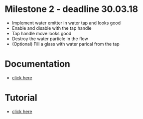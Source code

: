 # Milestone 2 - deadline 30.03.18

* Implement water emitter in water tap and looks good
* Enable and disable with the tap handle
* Tap handle move looks good
* Destroy the water particle in the flow
* (Optional) Fill a glass with water parical from the tap 


# Documentation

* [click here](Documentation.md)
  
# Tutorial

* [click here](Tutorial.md)
